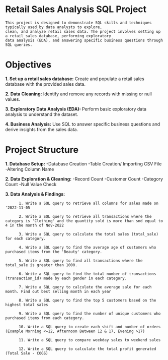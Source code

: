 # Retail Sales Analysis SQL Project
    This project is designed to demonstrate SQL skills and techniques typically used by data analysts to explore, 
    clean, and analyze retail sales data. The project involves setting up a retail sales database, performing exploratory 
    data analysis (EDA), and answering specific business questions through SQL queries. 

# Objectives
  **1. Set up a retail sales database:** Create and populate a retail sales database with the provided sales data.
  
  **2. Data Cleaning:** Identify and remove any records with missing or null values.
  
  **3. Exploratory Data Analysis (EDA):** Perform basic exploratory data analysis to understand the dataset.
  
  **4. Business Analysis:** Use SQL to answer specific business questions and derive insights from the sales data.

# Project Structure
  **1. Database Setup:**
          -Database Creation
          -Table Creation/ Importing CSV File
          -Altering Column Name
          
  **2. Data Exploration & Cleaning:**
          -Record Count
          -Customer Count
          -Category Count
          -Null Value Check

  **3. Data Analysis & Findings:**
  
          1. Write a SQL query to retrieve all columns for sales made on '2022-11-05
          
          2. Write a SQL query to retrieve all transactions where the category is 'Clothing' and the quantity sold is more than snd equal to 4 in the month of Nov-2022 
          
          3. Write a SQL query to calculate the total sales (total_sale) for each category.
          
          4. Write a SQL query to find the average age of customers who purchased items from the 'Beauty' category.
          
          5. Write a SQL query to find all transactions where the total_sale is greater than 1000.
          
          6. Write a SQL query to find the total number of transactions (transaction_id) made by each gender in each category.
          
          7. Write a SQL query to calculate the average sale for each month. Find out best selling month in each year
          
          8. Write a SQL query to find the top 5 customers based on the highest total sales 
          
          9. Write a SQL query to find the number of unique customers who purchased items from each category.
          
          10. Write a SQL query to create each shift and number of orders (Example Morning <=12, Afternoon Between 12 & 17, Evening >17)
          
          11. Write a SQL query to compare weekday sales to weekend sales 
          
          12. Write a SQL query to calculate the total profit generated (Total Sale - COGS)
          

          
